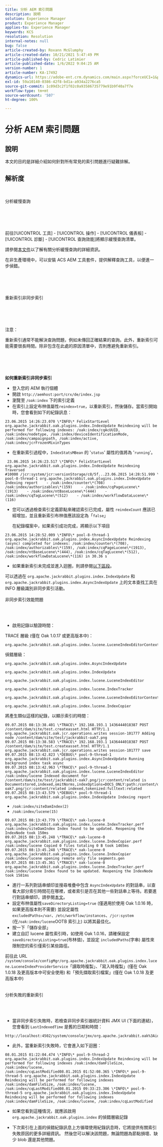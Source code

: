 ```yaml
---
title: 分析 AEM 索引問題
description: 說明
solution: Experience Manager
product: Experience Manager
applies-to: Experience Manager
keywords: KCS
resolution: Resolution
internal-notes: null
bug: false
article-created-by: Roxann McGlumphy
article-created-date: 10/21/2021 5:47:49 PM
article-published-by: Cedric Latimier
article-published-date: 1/6/2022 9:04:25 AM
version-number: 1
article-number: KA-17492
dynamics-url: https://adobe-ent.crm.dynamics.com/main.aspx?forceUCI=1&pagetype=entityrecord&etn=knowledgearticle&id=846ba2fc-9632-ec11-b6e5-000d3a5ba97a
exl-id: 59a10140-0386-42f8-bd1a-a934a2276ca5
source-git-commit: 1c09d3c2f1f02c0a93586735779e91b9f40a7f7e
workflow-type: tm+mt
source-wordcount: '507'
ht-degree: 100%

---
```


# 分析 AEM 索引問題

## 說明


本文的目的是詳細介紹如何針對所有常見的索引問題進行疑難排解。


## 解析度

<br><br>分析緩慢查詢<br><br><br><br><br><br>
前往[!UICONTROL 工具] - [!UICONTROL 操作] - [!UICONTROL 儀表板] - [!UICONTROL 診斷] - [!UICONTROL 查詢效能]將顯示緩慢查詢清單。

請參閱[本文件](https://docs.adobe.com/docs/en/aem/6-2/deploy/platform/queries-and-indexing.html#Troubleshooting%20indexing%20issues)以了解有關分析緩慢查詢的詳細資訊。

在非生產環境中，可以安裝 ACS AEM 工具套件，提供解釋查詢工具，以便進一步偵錯。
<br><br><br><br><br><br>重新索引非同步索引<br><br><br><br><br><br>
注意：

重新索引通常不能解決查詢問題，例如未傳回正確結果的查詢。此外，重新索引可能需要很長時間。除非包含在此處的原因清單中，否則應避免重新索引。
<br><br><br><br><br><br>
<b>如何重新索引非同步索引</b>

- 登入您的 AEM 執行個體
- 開啟 `http://aemhost:port/crx/de/index.jsp`
- 瀏覽至 `/oak:index` 下的索引定義
- 在索引上設定布林值屬性`reindex=true`，以重新索引，然後儲存。當索引開始時，您會看到如下的紀錄訊息：

```
23.06.2015 14:26:23.070 \*INFO\* FelixStartLevel org.apache.jackrabbit.oak.plugins.index.IndexUpdate Reindexing will be performed for following indexes: /oak:index/cqAcUUID, /oak:index/nodetype, /oak:index/deviceIdentificationMode, /oak:index/campaignpath, /oak:index/active, /oak:index/jcrFrozenMixinTypes
```

- 在重新索引過程中，`IndexStatsMBean` 的 &#39;`status`&#39; 屬性的值將為 &#39;`running`&#39;。

```
 23.06.2015 14:26:23.517 \*INFO\* FelixStartLevel org.apache.jackrabbit.oak.plugins.index.IndexUpdate Reindexing Traversed #10000 /jcr:system/jcr:versionStorage/c8/5f...23.06.2015 14:28:51.999 \*INFO\* pool-8-thread-1 org.apache.jackrabbit.oak.plugins.index.IndexUpdate Indexing report    - /oak:index/counter\*(708)    - /oak:index/authorizables\*(159)    - /oak:index/cqPageLucene\*(1913)    - /oak:index/ntBaseLucene\*(444)    - /oak:index/cqTagLucene\*(512)    - /oak:index/workflowDataLucene\*(116)
```

- 您可以透過檢查索引定義節點來確認索引已完成，屬性 `reindexCount` 應該已經增加，並且重新索引布林值應該設定為「`false`」

   在紀錄檔案中，如果索引成功完成，將顯示以下項目

```
23.06.2015 14:28:52.009 \*INFO\* pool-8-thread-1 org.apache.jackrabbit.oak.plugins.index.AsyncIndexUpdate Reindexing (async) completed for indexes: /oak:index/counter\*(708), /oak:index/authorizables\*(159), /oak:index/cqPageLucene\*(1913), /oak:index/ntBaseLucene\*(444), /oak:index/cqTagLucene\*(512), /oak:index/workflowDataLucene\*(116) in 30.36 s
```

- 如果重新索引未完成並進入迴圈，則請參閱[以下區段](https://helpx.adobe.com/tw/experience-manager/kb/Analyzing-AEM-Indexing-Issues.html#Analyzing_Failed_Reindexing)。


可以透過在 `org.apache.jackrabbit.plugins.index.IndexUpdate` 和 `org.apache.jackrabbit.plugins.index.AsyncIndexUpdate` 上的文本查找工具在 INFO 層級識別非同步索引活動。
<br><br>非同步索引效能問題<br><br><br><br>
- 啟用記錄以驗證時間：


TRACE 層級 (僅在 Oak 1.0.17 或更高版本中)：

```
org.apache.jackrabbit.oak.plugins.index.lucene.LuceneIndexEditorContext.perf
```

偵錯層級：

```
org.apache.jackrabbit.oak.plugins.index.AsyncIndexUpdate

org.apache.jackrabbit.oak.plugins.index.IndexUpdate

org.apache.jackrabbit.oak.plugins.index.lucene.LuceneIndexEditor

org.apache.jackrabbit.oak.plugins.index.lucene.IndexTracker

org.apache.jackrabbit.oak.plugins.index.lucene.LuceneIndexEditorContext

org.apache.jackrabbit.oak.plugins.index.lucene.IndexCopier
```

將產生類似這樣的紀錄，以顯示索引的時間：

```
09.07.2015 08:13:38.401 \*TRACE\* 192.168.193.1 1436444018387 POST /content/dam/site/test.createasset.html HTTP/1.1 org.apache.jackrabbit.oak.jcr.operations.writes session-101777 Adding node /content/dam/site/test/jackrabbit-oak7.png
09.07.2015 08:13:38.583 \*TRACE\* 192.168.193.1 1436444018387 POST /content/dam/site/test.createasset.html HTTP/1.1 org.apache.jackrabbit.oak.jcr.operations.writes session-101777 save
09.07.2015 08:13:42.823 \*DEBUG\* pool-9-thread-1 org.apache.jackrabbit.oak.plugins.index.AsyncIndexUpdate Running background index task async
09.07.2015 08:13:42.963 \*TRACE\* pool-9-thread-1 org.apache.jackrabbit.oak.plugins.index.lucene.LuceneIndexEditor /oak:index/lucene Indexed document for /content/dam/site/test/jackrabbit-oak7.png/jcr:content/related is Documentstored,indexed,omitNorms,indexOptions=DOCS_ONLY:path:/content/dam/site/test/jackrabbit-oak7.png/jcr:content/related indexed,tokenized:fulltext:related
09.07.2015 08:13:43.579 \*DEBUG\* pool-9-thread-1 org.apache.jackrabbit.oak.plugins.index.IndexUpdate Indexing report
```

- `/oak:index/siteDamIndex(2)`
- `/oak:index/lucene(15)`

```
09.07.2015 08:13:43.779 \*TRACE\* oak-lucene-0 org.apache.jackrabbit.oak.plugins.index.lucene.IndexTracker.perf /oak:index/siteDamIndex Index found to be updated. Reopening the IndexNode took 150ms
09.07.2015 08:13:45.248 \*TRACE\* oak-lucene-0 org.apache.jackrabbit.oak.plugins.index.lucene.IndexCopier.perf /oak:index/lucene Copied 0 files totaling 0 B took 1465ms
09.07.2015 08:13:45.248 \*TRACE\* oak-lucene-0 org.apache.jackrabbit.oak.plugins.index.lucene.IndexCopier /oak:index/lucene opening remote only file segments.gen
09.07.2015 08:13:45.361 \*TRACE\* oak-lucene-0 org.apache.jackrabbit.oak.plugins.index.lucene.IndexTracker.perf /oak:index/lucene Index found to be updated. Reopening the IndexNode took 1581ms
```

- 進行一系列對話串傾印並搜尋堆疊中包含 `AsyncIndexUpdate` 的對話串，以查看大部分索引時間花在哪裡，或者索引是否在其他一些對話串上等待。若要進行對話串傾印，請參閱[本文](https://helpx.adobe.com/tw/experience-manager/kb/TakeThreadDump.html)。
- 設定布林值屬性`saveDirectoryListing=true` (僅適用於使用 Oak 1.0.16 時，如果更高版本則不需要) 並設定屬性`excludedPaths=/var`、`/etc/workflow/instances`、`/jcr:system` (在`/oak:index/lucene`OOTB 索引上) 以將其最佳化。
- 按一下「儲存全部」
- 建立自訂 lucene 屬性索引時，如使用 Oak 1.0.16，請確保設定 `saveDirectoryListing=true`(布林值)，並設定 `includedPaths`(字串) 屬性來限制您的索引僅索引某些路徑。


前往此 URL `/system/console/configMgr/org.apache.jackrabbit.oak.plugins.index.lucene.LuceneIndexProviderService`「讀取時複製」、「寫入時複製」(僅在 Oak 1.0.18 及更高版本中可安全使用) 和「預先擷取索引檔案」(僅在 Oak 1.0.18 及更高版本中)
<br><br><br>分析失敗的重新索引<br><br><br><br>
- 當非同步索引失敗時，若檢查非同步索引器統計資料 JMX UI (下面的連結)，您會看到 `LastIndexedTime` 是舊的日期和時間：

```
http://localhost:4502/system/console/jmx/org.apache.jackrabbit.oak%3Aid%3D11%2Cname%3D"async"%2Ctype%3D"IndexStats"
```

- 此外，當重新索引失敗時，它會進入如下迴圈：

```
08.01.2015 01:22:04.474 \*INFO\* pool-9-thread-2 org.apache.jackrabbit.oak.plugins.index.IndexUpdate Reindexing will be performed for following indexes /oak:index/damFileSize, /oak:index/lucene, /oak:index/cqLastModified08.01.2015 01:52:08.365 \*INFO\* pool-9-thread-5 org.apache.jackrabbit.oak.plugins.index.IndexUpdate Reindexing will be performed for following indexes /oak:index/damFileSize, /oak:index/lucene, /oak:index/cqLastModified08.01.2015 09:33:23.306 \*INFO\* pool-9-thread-5 org.apache.jackrabbit.oak.plugins.index.IndexUpdate Reindexing will be performed for following indexes /oak:index/damFileSize, /oak:index/lucene, /oak:index/cqLastModified
```

- 如果您看到這種情況，就應該啟用 `org.apache.jackrabbit.oak.plugins.index` 的偵錯層級記錄


- 下次索引在上面的偵錯紀錄訊息上方循環使用紀錄訊息時，它將提供有關索引失敗原因的更多詳細資訊。 然後您可以解決該問題，無論問題為節點損壞、缺少 blob 還是其他問題。

